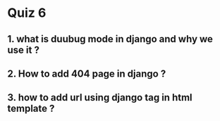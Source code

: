 # Quiz 6 

## 1. what is duubug mode in django and why we use it ?

<!-- 

```python
DEBUG = True
```

-->

## 2. How to add 404 page in django ?

<!-- 

```python
def page_not_found(request, exception):
    return render(request, '404.html', status=404)
```

-->

## 3. how to add url using django tag in html template ?

<!-- 

```html
{% url 'polls:detail' poll.id %}
```

-->

